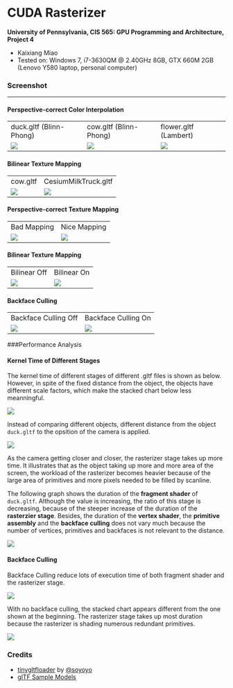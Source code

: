 CUDA Rasterizer
===============

**University of Pennsylvania, CIS 565: GPU Programming and Architecture, Project 4**

* Kaixiang Miao
* Tested on: Windows 7, i7-3630QM @ 2.40GHz 8GB, GTX 660M 2GB (Lenovo Y580 laptop, personal computer)

### Screenshot

----------------

#### Perspective-correct Color Interpolation
<table class="image">
<tr>
	<td>duck.gltf (Blinn-Phong)</td>
	<td>cow.gltf (Blinn-Phong)</td>
	<td>flower.gltf (Lambert)</td>
</tr>
<tr>
	<td><img src="img/20.gif"/></td>
	<td><img src="img/10.gif"/></td>
	<td><img src="img/3.gif"/></td>
</tr>
</table>

#### Bilinear Texture Mapping
<table class="image">
<tr>
	<td>cow.gltf</td>
	<td>CesiumMilkTruck.gltf</td>
</tr>
<tr>
	<td><img src="img/51.gif"/></td>
	<td><img src="img/61.gif"/></td>
</tr>
</table>

#### Perspective-correct Texture Mapping
<table class="image">
<tr>
	<td>Bad Mapping</td>
	<td>Nice Mapping</td>
</tr>
<tr>
	<td><img src="img/8.jpg"/></td>
	<td><img src="img/81.jpg"/></td>
</tr>
</table>

#### Bilinear Texture Mapping
<table class="image">
<tr>
	<td>Bilinear Off</td>
	<td>Bilinear On</td>
</tr>
<tr>
	<td><img src="img/tex.jpg"/></td>
	<td><img src="img/bitex.jpg"/></td>
</tr>
</table>

#### Backface Culling
<table class="image">
<tr>
	<td>Backface Culling Off</td>
	<td>Backface Culling On</td>
</tr>
<tr>
	<td><img src="img/71.gif"/></td>
	<td><img src="img/7.gif"/></td>
</tr>
</table>

###Performance Analysis

#### Kernel Time of Different Stages

The kernel time of different stages of different .gltf files is shown as below. However, in spite of the fixed distance from the object, the objects have different scale factors, which make the stacked chart below less meanningful.

![](./img/Kernel.jpg)

Instead of comparing different objects, different distance from the object `duck.gltf` to the opsition of the camera is applied.

![](./img/duck.jpg)

As the camera getting closer and closer, the rasterizer stage takes up more time. It illustrates that as the object taking up more and more area of the screen, the workload of the rasterizer becomes heavier because of the large area of primitives and more pixels needed to be filled by scanline.

The following graph shows the duration of the **fragment shader** of `duck.gltf`. Although the value is increasing, the ratio of this stage is decreasing, because of the steeper increase of the duration of the **rasterzier stage**. Besides, the duration of the **vertex shader**, the **primitive assembly** and the **backface culling** does not vary much because the number of vertices, primitives and backfaces is not relevant to the distance.

![](./img/DuckFrag.jpg)

#### Backface Culling

Backface Culling reduce lots of execution time of both fragment shader and the rasterizer stage.

![](./img/backface.jpg)

With no backface culling, the stacked chart appears different from the one shown at the beginning. The rasterizer stage takes up most duration because the rasterizer is shading numerous redundant primitives.

![](./img/nobackface.jpg)

### Credits

* [tinygltfloader](https://github.com/syoyo/tinygltfloader) by [@soyoyo](https://github.com/syoyo)
* [glTF Sample Models](https://github.com/KhronosGroup/glTF/blob/master/sampleModels/README.md)
